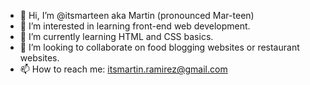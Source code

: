 - 👋 Hi, I’m @itsmarteen aka Martin (pronounced Mar-teen)
- 👀 I’m interested in learning front-end web development.
- 🌱 I’m currently learning HTML and CSS basics.
- 💞️ I’m looking to collaborate on food blogging websites or restaurant websites.
- 📫 How to reach me: itsmartin.ramirez@gmail.com

<!---
itsmarteen/itsmarteen is a ✨ special ✨ repository because its `README.md` (this file) appears on your GitHub profile.
You can click the Preview link to take a look at your changes.
--->
